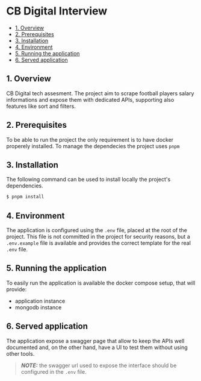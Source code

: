 <h1>CB Digital Interview</h1>

- [1. Overview](#1-overview)
- [2. Prerequisites](#2-prerequisites)
- [3. Installation](#3-installation)
- [4. Environment](#4-environment)
- [5. Running the application](#5-running-the-application)
- [6. Served application](#6-served-application)

## 1. Overview

CB Digital tech assesment.
The project aim to scrape football players salary informations and expose them with dedicated APIs, supporting also features like sort and filters.

## 2. Prerequisites

To be able to run the project the only requirement is to have docker properely installed.
To manage the dependecies the project uses `pnpm`

## 3. Installation

The following command can be used to install locally the project's dependencies.

```bash
$ pnpm install
```

## 4. Environment

The application is configured using the `.env` file, placed at the root of the project.
This file is not committed in the project for security reasons,
but a `.env.example` file is available and provides the correct template for the real `.env` file.

## 5. Running the application

To easily run the application is available the docker compose setup, that will provide:

- application instance
- mongodb instance

## 6. Served application

The application expose a swagger page that allow to keep the APIs well documented and,
on the other hand, have a UI to test them without using other tools.

> **_NOTE:_** the swagger url used to expose the interface should be configured in the `.env` file.
